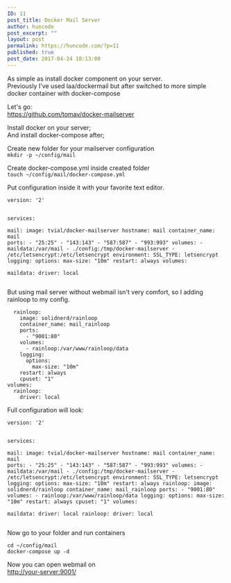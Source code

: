 ```yaml
---
ID: 11
post_title: Docker Mail Server
author: huncode
post_excerpt: ""
layout: post
permalink: https://huncode.com/?p=11
published: true
post_date: 2017-04-24 10:13:00
---
```

<div class="kg-card-markdown"><p>As simple as install docker component on your server.<br>
Previously I've used laa/dockermail but after switched to more simple docker container with docker-compose</p>
<p>Let's go:<br>
<a href="https://github.com/tomav/docker-mailserver">https://github.com/tomav/docker-mailserver</a></p>
<p>Install docker on your server;<br>
And install docker-compose after;</p>
<p>Create new folder for your mailserver configuration<br>
<code>mkdir -p ~/config/mail</code></p>
<p>Create docker-compose.yml inside created folder<br>
<code>touch ~/config/mail/docker-compose.yml</code></p>
<p>Put configuration inside it with your favorite text editor.</p>
<pre><code>version: '2'

services:  
  mail:
    image: tvial/docker-mailserver
    hostname: mail
    container_name: mail
    ports:
    - &quot;25:25&quot;
    - &quot;143:143&quot;
    - &quot;587:587&quot;
    - &quot;993:993&quot;
    volumes:
    - maildata:/var/mail
    - ./config:/tmp/docker-mailserver
    - /etc/letsencrypt:/etc/letsencrypt
    environment:
      SSL_TYPE: letsencrypt
    logging:
      options:
        max-size: &quot;10m&quot;
    restart: always
volumes:  
  maildata:
    driver: local
</code></pre>
<p>But using mail server without webmail isn't very comfort, so I adding rainloop to my config.</p>
<pre><code>  rainloop:
    image: solidnerd/rainloop
    container_name: mail_rainloop
    ports:
      - &quot;9001:80&quot;
    volumes:
      - rainloop:/var/www/rainloop/data
    logging:
      options:
        max-size: &quot;10m&quot;
    restart: always
    cpuset: &quot;1&quot;
volumes:  
  rainloop:
    driver: local
</code></pre>
<p>Full configuration will look:</p>
<pre><code>version: '2'

services:  
  mail:
    image: tvial/docker-mailserver
    hostname: mail
    container_name: mail
    ports:
    - &quot;25:25&quot;
    - &quot;143:143&quot;
    - &quot;587:587&quot;
    - &quot;993:993&quot;
    volumes:
    - maildata:/var/mail
    - ./config:/tmp/docker-mailserver
    - /etc/letsencrypt:/etc/letsencrypt
    environment:
      SSL_TYPE: letsencrypt
    logging:
      options:
        max-size: &quot;10m&quot;
    restart: always
  rainloop:
    image: solidnerd/rainloop
    container_name: mail_rainloop
    ports:
      - &quot;9001:80&quot;
    volumes:
      - rainloop:/var/www/rainloop/data
    logging:
      options:
        max-size: &quot;10m&quot;
    restart: always
    cpuset: &quot;1&quot;
volumes:  
  maildata:
    driver: local
  rainloop:
    driver: local
</code></pre>
<p>Now go to your folder and run containers</p>
<pre><code>cd ~/config/mail  
docker-compose up -d
</code></pre>
<p>Now you can open webmail on<br>
<a href="http://your-server:9001/">http://your-server:9001/</a></p>
</div>
